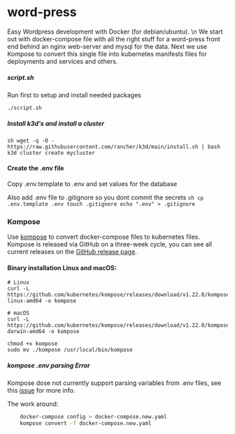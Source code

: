 # word-press
Easy Wordpress development with Docker (for debian/ubuntu). \n
We start out with docker-compose file with all the right stuff for a word-press front end behind an nginx web-server and mysql for the data. Next we use Kompose to convert this single file into kubernetes manifests files for deployments and services and others. 

##### script.sh
Run first to setup and install needed packages
```sh
./script.sh
```

##### Install k3d's and install a cluster
``sh
wget -q -O - https://raw.githubusercontent.com/rancher/k3d/main/install.sh | bash
k3d cluster create mycluster
``


#### Create the .env file
Copy .env.template to .env and set values for the database

Also add .env file to .gitignore so you dont commit the secrets 
``sh
cp .env.template .env
touch .gitignore
echo ".env" > .gitignore
``


### Kompose

Use [kompose](https://github.com/kubernetes/kompose) to convert docker-compose files to kubernetes files. 
Kompose is released via GitHub on a three-week cycle, you can see all current releases on the [GitHub release page](https://github.com/kubernetes/kompose/releases).

#### Binary installation Linux and macOS:
    # Linux
    curl -L https://github.com/kubernetes/kompose/releases/download/v1.22.0/kompose-linux-amd64 -o kompose
    
    # macOS
    curl -L https://github.com/kubernetes/kompose/releases/download/v1.22.0/kompose-darwin-amd64 -o kompose
    
    chmod +x kompose
    sudo mv ./kompose /usr/local/bin/kompose


##### kompose .env parsing Error

Kompose dose not currently support parsing variables from .env files, see this [issue](https://github.com/kubernetes/kompose/issues/1289) for more info.

The work around:
```sh
    docker-compose config > docker-compose.new.yaml
    kompose convert -f docker-compose.new.yaml
```
